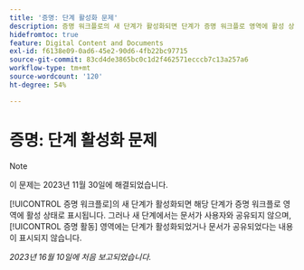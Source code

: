 ```yaml
---
title: '증명: 단계 활성화 문제'
description: 증명 워크플로의 새 단계가 활성화되면 단계가 증명 워크플로 영역에 활성 상태로 표시됩니다. 단, 문서가 새 단계에 있는 사용자와 공유되지 않으며 증명 활동 영역에 단계가 활성화되었거나 문서가 공유되었음을 표시하지 않습니다.
hidefromtoc: true
feature: Digital Content and Documents
exl-id: f6138e09-0ad6-45e2-90d6-4fb22bc97715
source-git-commit: 83cd4de3865bc0c1d2f462571ecccb7c13a257a6
workflow-type: tm+mt
source-wordcount: '120'
ht-degree: 54%

---
```


# 증명: 단계 활성화 문제

>[!NOTE]
>
>이 문제는 2023년 11월 30일에 해결되었습니다.

[!UICONTROL 증명 워크플로]의 새 단계가 활성화되면 해당 단계가 증명 워크플로 영역에 활성 상태로 표시됩니다. 그러나 새 단계에서는 문서가 사용자와 공유되지 않으며, [!UICONTROL 증명 활동] 영역에는 단계가 활성화되었거나 문서가 공유되었다는 내용이 표시되지 않습니다.

_2023년 16월 10일에 처음 보고되었습니다._
